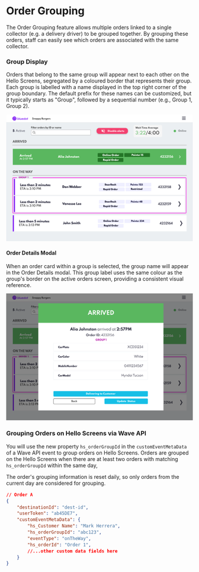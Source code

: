 Order Grouping
==============

The Order Grouping feature allows multiple orders linked to a single collector (e.g. a delivery driver) to be grouped together. By grouping these orders, staff can easily see which orders are associated with the same collector.

### Group Display
Orders that belong to the same group will appear next to each other on the Hello Screens, segregated by a coloured border that represents their group. Each group is labelled with a name displayed in the top right corner of the group boundary. The default prefix for these names can be customized, but it typically starts as "Group", followed by a sequential number (e.g., Group 1, Group 2).

![](../assets/Hello%20Screen%20-%20Grouping%20orders.png)

#### Order Details Modal
When an order card within a group is selected, the group name will appear in the Order Details modal. This group label uses the same colour as the group's border on the active orders screen, providing a consistent visual reference. 

![](../assets/Hello%20Screen%20-%20Grouping%20orders-1.png)

### Grouping Orders on Hello Screens via Wave API
You will use the new property `hs_orderGroupId` in the `customEventMetaData` of a Wave API event to group orders on Hello Screens. Orders are grouped on the Hello Screens when there are at least two orders with matching `hs_orderGroupId` within the same day, 

The order's grouping information is reset daily, so only orders from the current day are considered for grouping.

```json
// Order A
{
    "destinationId": "dest-id",
    "userToken": "ab45DE7",
    "customEventMetaData": {
        "hs_Customer Name": "Mark Herrera",
        "hs_orderGroupId": "abc123",
        "eventType": "onTheWay",
        "hs_orderId": "Order 1",
        //...other custom data fields here
    }
}
```
